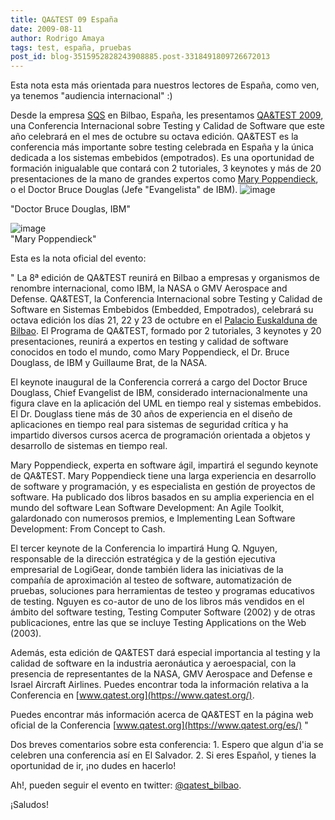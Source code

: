 ```yaml
---
title: QA&TEST 09 España
date: 2009-08-11
author: Rodrigo Amaya
tags: test, españa, pruebas
post_id: blog-3515952828243908885.post-3318491809726672013
---
```


Esta nota esta más orientada para nuestros lectores de España, como ven, ya tenemos "audiencia internacional" :)

Desde la empresa [SQS](https://www.sqs.es/es/) en Bilbao, España, les presentamos [QA&TEST 2009](https://www.qatest.org/es/), una Conferencia Internacional sobre Testing y Calidad de Software que este año celebrará en el mes de octubre su octava edición. QA&TEST es la conferencia más importante sobre testing celebrada en España y la única dedicada a los sistemas embebidos (empotrados). Es una oportunidad de formación inigualable que contará con 2 tutoriales, 3 keynotes y más de 20 presentaciones de la mano de grandes expertos como [Mary Poppendieck](https://www.poppendieck.com/), o el Doctor Bruce Douglas (Jefe "Evangelista" de IBM).
![image](https://3.bp.blogspot.com/_ayvorITawE4/SoId2EMOMbI/AAAAAAAACIc/iSvGFTNnRow/s200/Douglas.png)    

"Doctor Bruce Douglas,
IBM"

![image](https://1.bp.blogspot.com/_ayvorITawE4/SoIdoYiPRZI/AAAAAAAACIM/WSSSlyamaA0/s200/m_poppendieck2.jpg)    
"Mary Poppendieck"

Esta es la nota oficial del evento:

" La 8ª edición de QA&TEST reunirá en Bilbao a empresas y
organismos de renombre internacional, como IBM, la NASA o GMV Aerospace and Defense. QA&TEST, la Conferencia Internacional sobre Testing y Calidad de Software en Sistemas Embebidos (Embedded, Empotrados), celebrará su octava edición los días 21, 22 y 23 de octubre en el [Palacio Euskalduna de Bilbao](https://www.google.com.sv/search?hl=es&client=firefox-a&rls=com.ubuntu%3Aen-US%3Aunofficial&hs=K4X&q=Euskalduna+Bilbao&btnG=Buscar&lr=&aq=f&oq=). El Programa de QA&TEST, formado por 2 tutoriales, 3 keynotes y 20 presentaciones, reunirá a expertos en testing y calidad de software conocidos en todo el mundo, como Mary Poppendieck, el Dr. Bruce Douglass, de IBM y Guillaume Brat, de la NASA.

El keynote inaugural de la Conferencia correrá a cargo del Doctor Bruce Douglass, Chief Evangelist de IBM, considerado internacionalmente una figura clave en la aplicación del UML en tiempo real y sistemas embebidos. El Dr. Douglass tiene más de 30 años de experiencia en el diseño de aplicaciones en tiempo real para sistemas de seguridad crítica y ha impartido diversos cursos acerca de programación orientada a objetos y desarrollo de sistemas en tiempo real.

Mary Poppendieck, experta en software ágil, impartirá el segundo keynote de QA&TEST. Mary Poppendieck tiene una larga experiencia en desarrollo de software y programación, y es especialista en gestión de proyectos de software. Ha publicado dos libros basados en su amplia experiencia en el mundo del software Lean Software Development: An Agile Toolkit, galardonado con numerosos premios, e Implementing Lean Software Development: From Concept to Cash.

El tercer keynote de la Conferencia lo impartirá Hung Q. Nguyen, responsable de la dirección estratégica y de la gestión ejecutiva empresarial de LogiGear, donde también lidera las iniciativas de la compañía de aproximación al testeo de software, automatización de pruebas, soluciones para herramientas de testeo y programas educativos de testing. Nguyen es co-autor de uno de los libros más vendidos en el ámbito del software testing, Testing Computer Software (2002) y de otras publicaciones, entre las que se incluye Testing Applications on the Web (2003).

Además, esta edición de QA&TEST dará especial importancia al testing y la calidad de software en la industria aeronáutica y aeroespacial, con la presencia de representantes de la NASA, GMV Aerospace and Defense e Israel Aircraft Airlines. Puedes encontrar toda la información relativa a la Conferencia en [www.qatest.org](https://www.qatest.org/).

Puedes encontrar más información acerca de QA&TEST en la página web oficial de la Conferencia [www.qatest.org](https://www.qatest.org/es/) "

Dos breves comentarios sobre esta conferencia: 1. Espero que algun d'ia se celebren una conferencia así en El Salvador. 2. Si eres Español, y tienes la oportunidad de ir, ¡no dudes en hacerlo!

Ah!, pueden seguir el evento en twitter: [@qatest_bilbao](https://twitter.com/qatest_bilbao).

¡Saludos!